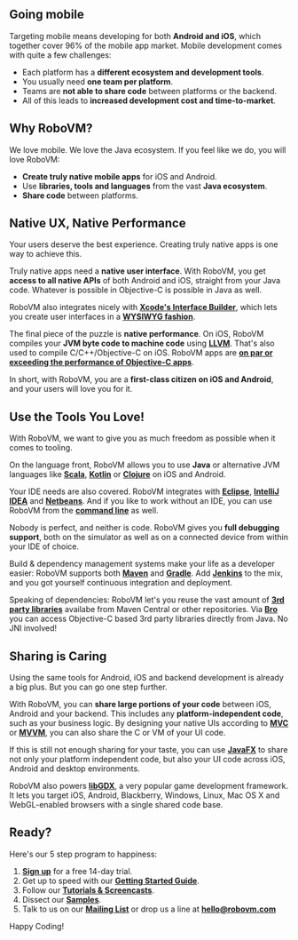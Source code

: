 ## Going mobile
Targeting mobile means developing for both **Android and iOS**, which together cover 96% of the mobile app market. Mobile development comes with quite a few challenges:

* Each platform has a **different ecosystem and development tools**. 
* You usually need **one team per platform**.
* Teams are **not able to share code** between platforms or the backend. 
* All of this leads to **increased development cost and time-to-market**.

## Why RoboVM?
We love mobile. We love the Java ecosystem. If you feel like we do, you will love RoboVM:

* **Create truly native mobile apps** for iOS and Android.
* Use **libraries, tools and languages** from the vast **Java ecosystem**.
* **Share code** between platforms.

## Native UX, Native Performance
Your users deserve the best experience. Creating truly native apps is one way to achieve this.

Truly native apps need a **native user interface**. With RoboVM, you get **access to all native APIs** of both Android and iOS, straight from your Java code. Whatever is possible in Objective-C is possible in Java as well.

RoboVM also integrates nicely with **[Xcode's Interface Builder](https://developer.apple.com/xcode/interface-builder/)**, which lets you create user interfaces in a **[WYSIWYG fashion](tutorials/ib-basics/ib-basics.md)**. 

The final piece of the puzzle is **native performance**. On iOS, RoboVM compiles your **JVM byte code to machine code** using **[LLVM](http://www.llvm.org)**. That's also used to compile C/C++/Objective-C on iOS. RoboVM apps are **[on par or exceeding the performance of Objective-C apps](https://medium.com/@harrycheung/cross-platform-mobile-performance-testing-d0454f5cd4e9)**.

In short, with RoboVM, you are a **first-class citizen on iOS and Android**, and your users will love you for it.

## Use the Tools You Love!
With RoboVM, we want to give you as much freedom as possible when it comes to tooling.

On the language front, RoboVM allows you to use **Java** or alternative JVM languages like **[Scala](http://www.scala-lang.org/)**, **[Kotlin](http://kotlinlang.org/)** or **[Clojure](http://clojure.org/)** on iOS and Android.

Your IDE needs are also covered. RoboVM integrates with **[Eclipse](getting-started/eclipse.md)**, **[IntelliJ IDEA](getting-started/intellij.md)** and **[Netbeans](https://dukescript.com/update/2015/05/15/on-device-debugging.html)**. And if you like to work without an IDE, you can use RoboVM from the **[command line](advanced-topics/commandline.md)** as well.

Nobody is perfect, and neither is code. RoboVM gives you **full debugging support**, both on the simulator as well as on a connected device from within your IDE of choice.

Build & dependency management systems make your life as a developer easier: RoboVM supports both **[Maven](getting-started/maven.md)** and **[Gradle](getting-started/gradle.md)**. Add **[Jenkins](https://jenkins-ci.org/)** to the mix, and you got yourself continuous integration and deployment.

Speaking of dependencies: RoboVM let's you reuse the vast amount of **[3rd party libraries](javadoc.md)** availabe from Maven Central or other repositories. Via **[Bro](advanced-topics/bro.md)** you can access Objective-C based 3rd party libraries directly from Java. No JNI involved!

## Sharing is Caring
Using the same tools for Android, iOS and backend development is already a big plus. But you can go one step further.

With RoboVM, you can **share large portions of your code** between iOS, Android and your backend. This includes any **platform-independent code**, such as your business logic. By designing your native UIs according to **[MVC](http://en.wikipedia.org/wiki/Model%E2%80%93view%E2%80%93controller)** or **[MVVM](http://en.wikipedia.org/wiki/Model_View_ViewModel)**, you can also share the C or VM of your UI code.

If this is still not enough sharing for your taste, you can use **[JavaFX](http://javafxports.org/)** to share not only your platform independent code, but also your UI code across iOS, Android and desktop environments.

RoboVM also powers **[libGDX](http://libgdx.badlogicgames.com)**, a very popular game development framework. It lets you target iOS, Android, Blackberry, Windows, Linux, Mac OS X and WebGL-enabled browsers with a single shared code base.

## Ready?
Here's our 5 step program to happiness:

1. **[Sign up](https://account.robovm.com/#/register)** for a free 14-day trial.
2. Get up to speed with our **[Getting Started Guide](getting-started/introduction.md)**.
3. Follow our **[Tutorials & Screencasts](tutorials/introduction.md)**.
4. Dissect our **[Samples](samples.md)**.
5. Talk to us on our **[Mailing List](https://groups.google.com/forum/#!forum/robovm)** or drop us a line at **[hello@robovm.com](mailto:hello@robovm.com)**

Happy Coding!
